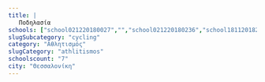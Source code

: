 ```yaml
---
title: |
   Ποδηλασία
schools: ["school021220180027","","school021220180236","school181120182120","school021220180222","school211120181715"]
slugSubcategory: "cycling"
category: "Αθλητισμός"
slugCategory: "athlitismos"
schoolscount: "7"
city: "Θεσσαλονίκη"
---
```


